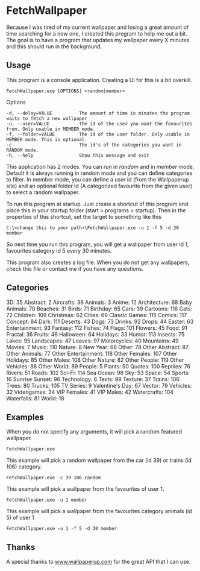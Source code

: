 FetchWallpaper
==============
Because I was tired of my current wallpaper and losing a great amount of time searching for a new one, I created this program to help me out a bit. The goal is to have a program that updates my wallpaper every X minutes and this should run in the background. 

Usage
-----
This program is a console application. Creating a UI for this is a bit overkill. 
	
	FetchWallpaper.exe [OPTIONS] <random|member>
	
Options

	-d, --delay=VALUE          The amount of time in minutes the program waits to fetch a new wallpaper
	-u, --user=VALUE           The id of the user you want the favourites from. Only usable in MEMBER mode.
	-f, --folder=VALUE         The id of the user folder. Only usable in MEMBER mode. This is optional.
	-c                         The id's of the categories you want in RANDOM mode.
	-h, --help                 Show this message and exit
	
This application has 2 modes. You can run in *random* and in *member* mode. Default it is always running in random mode and you can define categories to filter. In member mode, you can define a user id (from the Wallpaperup site) and an optional folder id (A categorized favourite from the given user) to select a random wallpaper.

To run this program at startup. Just create a shortcut of this program and place this in your startup folder (start > programs > startup). Then in the properties of this shortcut, set the target to something like this

	C:\<change this to your path>\FetchWallpaper.exe -u 1 -f 5 -d 30 member
	
So next time you run this program, you will get a wallpaper from user id 1, favourites category id 5 every 30 minutes.

This program also creates a log file. When you do not get any wallpapers, check this file or contact me if you have any questions.
	
Categories
----------
3D: 35
Abstract: 2
Aircrafts: 38
Animals: 3
Anime: 12
Architecture: 68
Baby Animals: 70
Beaches: 31
Birds: 71
Birthday: 65
Cars: 39
Cartoons: 116
Cats: 72
Children: 109
Christmas: 62
Cities: 69
Classic Games: 115
Comics: 117
Concept: 84
Dark: 111
Deserts: 43
Dogs: 73
Drinks: 92
Drops: 44
Easter: 63
Entertainment: 93
Fantasy: 112
Fishes: 74
Flags: 101
Flowers: 45
Food: 91
Fractal: 36
Fruits: 46
Halloween: 64
Holidays: 33
Humor: 113
Insects: 75
Lakes: 95
Landscapes: 47
Leaves: 97
Motorcycles: 40
Mountains: 49
Movies: 7
Music: 110
Nature: 8
New Year: 66
Other: 78
Other Abstract: 87
Other Animals: 77
Other Entertainment: 118
Other Females: 107
Other Holidays: 85
Other Males: 108
Other Nature: 82
Other People: 119
Other Vehicles: 88
Other World: 89
People: 5
Plants: 50
Quotes: 100
Reptiles: 76
Rivers: 51
Roads: 102
Sci-Fi: 114
Sea Ocean: 98
Sky: 53
Space: 54
Sports: 16
Sunrise Sunset: 96
Technology: 6
Texts: 99
Texture: 37
Trains: 106
Trees: 80
Trucks: 105
TV Series: 9
Valentine's Day: 67
Vector: 79
Vehicles: 32
Videogames: 34
VIP Females: 41
VIP Males: 42
Watercrafts: 104
Waterfalls: 81
World: 18

Examples
--------

When you do not specify any arguments, it will pick a random featured wallpaper.

	FetchWallpaper.exe
	
This example will pick a random wallpaper from the car (id 39) or trains (id 106) category.
	
	FetchWallpaper.exe -c 39 106 random
	
This example will pick a wallpaper from the favourites of user 1.
	
	FetchWallpaper.exe -u 1 member
	
This example will pick a wallpaper from the favourites category animals (id 5) of user 1	

	FetchWallpaper.exe -u 1 -f 5 -d 30 member

Thanks
------
A special thanks to www.wallpaperup.com for the great API that I can use.
